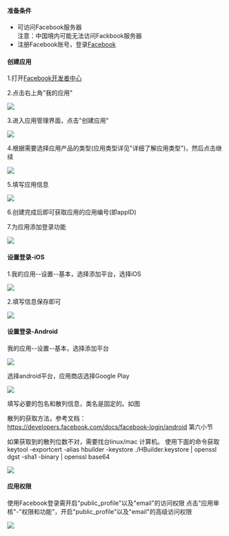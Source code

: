 #### 准备条件  
- 可访问Facebook服务器  
注意：中国境内可能无法访问Fackbook服务器
- 注册Facebook账号，登录[Facebook](http://www.facebook.com)


#### 创建应用

1.打开[Facebook开发者中心](http://developers.facebook.com/)

2.点击右上角"我的应用"

![](https://vkceyugu.cdn.bspapp.com/VKCEYUGU-f184e7c3-1912-41b2-b81f-435d1b37c7b4/9e3ba994-95b0-46d6-9e40-0c18b9fac5d3.png)

3.进入应用管理界面，点击"创建应用"

![](https://vkceyugu.cdn.bspapp.com/VKCEYUGU-f184e7c3-1912-41b2-b81f-435d1b37c7b4/0d96a58b-e31d-4f86-9372-dd84249a498b.png)


4.根据需要选择应用产品的类型(应用类型详见"详细了解应用类型")，然后点击继续

![](https://vkceyugu.cdn.bspapp.com/VKCEYUGU-f184e7c3-1912-41b2-b81f-435d1b37c7b4/a940cfc2-8e8c-44cf-9334-56cb282d4f52.png)


5.填写应用信息

![](https://vkceyugu.cdn.bspapp.com/VKCEYUGU-f184e7c3-1912-41b2-b81f-435d1b37c7b4/57f5f5c0-27ca-4aa7-9e68-fb051c8afccb.png)


6.创建完成后即可获取应用的应用编号(即appID)

7.为应用添加登录功能

![](https://vkceyugu.cdn.bspapp.com/VKCEYUGU-f184e7c3-1912-41b2-b81f-435d1b37c7b4/4e7ad147-e4ce-40eb-a1b0-2381bdc53813.png)



#### 设置登录-iOS
1.我的应用--设置--基本，选择添加平台，选择iOS

![](https://vkceyugu.cdn.bspapp.com/VKCEYUGU-f184e7c3-1912-41b2-b81f-435d1b37c7b4/cebc70d2-da0e-4708-9d05-d5f5d80de1ca.png)


2.填写信息保存即可 

![](https://vkceyugu.cdn.bspapp.com/VKCEYUGU-f184e7c3-1912-41b2-b81f-435d1b37c7b4/70038074-8c3a-4db8-99ab-49e14b951c79.png)



#### 设置登录-Android

我的应用--设置--基本，选择添加平台

![](https://vkceyugu.cdn.bspapp.com/VKCEYUGU-f184e7c3-1912-41b2-b81f-435d1b37c7b4/a8fe2779-1142-452b-a4b0-f4bd61695770.png)


选择android平台，应用商店选择Google Play

![](https://vkceyugu.cdn.bspapp.com/VKCEYUGU-f184e7c3-1912-41b2-b81f-435d1b37c7b4/afa346b7-a001-47b1-9c7e-914074153ac3.png)


填写必要的包名和散列信息，类名是固定的。如图

散列的获取方法，参考文档：
https://developers.facebook.com/docs/facebook-login/android  第六小节

如果获取到的散列位数不对，需要找台linux/mac 计算机。
使用下面的命令获取
keytool -exportcert -alias hbuilder -keystore ./HBuilder.keystore | openssl dgst -sha1 -binary | openssl base64

![](https://vkceyugu.cdn.bspapp.com/VKCEYUGU-f184e7c3-1912-41b2-b81f-435d1b37c7b4/4c59adf0-cb40-41d7-95d4-e26102aeacd9.png)



#### 应用权限
使用Facebook登录需开启"public_profile"以及"email"的访问权限
点击"应用审核"-"权限和功能"，开启"public_profile"以及"email"的高级访问权限

![](https://vkceyugu.cdn.bspapp.com/VKCEYUGU-f184e7c3-1912-41b2-b81f-435d1b37c7b4/28dac1d2-f714-4477-a5c8-dd2e1b894894.png)

